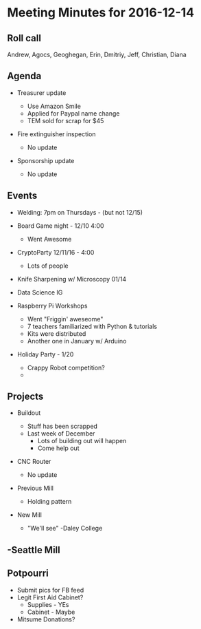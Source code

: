Meeting Minutes for 2016-12-14
==============================

Roll call
---------
Andrew, Agocs, Geoghegan, Erin, Dmitriy, Jeff, Christian, Diana

Agenda
------
- Treasurer update
  - Use Amazon Smile
  - Applied  for Paypal name change
  - TEM sold for scrap for $45 

- Fire extinguisher inspection
  - No update

- Sponsorship update
  - No update


Events
------
- Welding: 7pm on Thursdays - (but not 12/15)

- Board Game night - 12/10 4:00
  - Went Awesome

- CryptoParty 12/11/16 - 4:00
  - Lots of people

- Knife Sharpening w/ Microscopy 01/14 

- Data Science IG 

- Raspberry Pi Workshops
  - Went "Friggin' aweseome" 
  - 7 teachers familiarized with Python & tutorials
  - Kits were distributed
  - Another one in January w/ Arduino

- Holiday Party - 1/20
  - Crappy Robot competition?
  - 

 
  

Projects
--------
- Buildout
  - Stuff has been scrapped
  - Last week of December
    - Lots of building out will happen 
    - Come help out

- CNC Router
  - No update

- Previous Mill 
  - Holding pattern

- New Mill
  - "We'll see" -Daley College

-Seattle Mill
  - 


Potpourri
---------

- Submit pics for FB feed
- Legit First Aid Cabinet?
  - Supplies - YEs
  - Cabinet - Maybe
- Mitsume Donations?  




 



